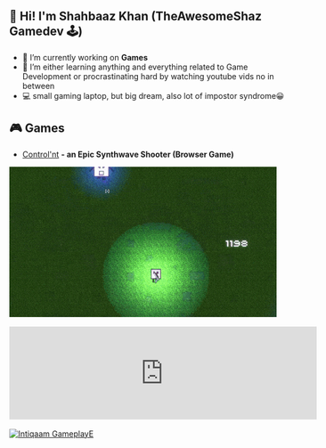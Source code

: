 ##  👋 Hi! I'm Shahbaaz Khan (TheAwesomeShaz Gamedev 🕹)


- 🔭 I’m currently working on <b>Games</b> 
- 🌱 I’m either learning anything and everything related to Game Development or procrastinating hard by watching youtube vids no in between
- 💻 small gaming laptop, but big dream, also lot of impostor syndrome😀

<!--
**ShahbaazKhan-TheAwesomeShaz/ShahbaazKhan-TheAwesomeShaz** is a ✨ _special_ ✨ repository because its `README.md` (this file) appears on your GitHub profile.

-->

## 🎮 Games
- [Control'nt](https://theawesomeshaz.itch.io/control-nt) <b>- an Epic Synthwave Shooter (Browser Game)</b>
<p align="left"><img src="https://github.com/ShahbaazKhan-TheAwesomeShaz/ShahbaazKhan-TheAwesomeShaz/blob/master/Control'nt%20GIF.gif" alt="cool GIF"></p>

<iframe frameborder="0" src="https://itch.io/embed/1011074" width="552" height="167"><a href="https://theawesomeshaz.itch.io/intiqaam">Intiqaam by TheAwesomeShaz</a></iframe>

[![Intiqaam GameplayE](https://img.youtube.com/vi/2fK3WPo2xf0&ab_channel=TheAwesomeShaz/0.jpg)](https://www.youtube.com/watch?v=2fK3WPo2xf0&ab_channel=TheAwesomeShaz)







